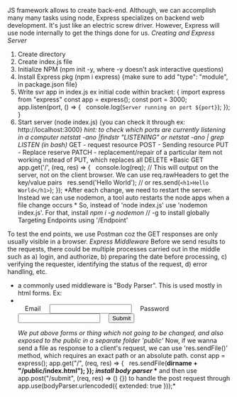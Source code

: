 JS framework allows to create back-end. Although, we can accomplish many many tasks using node, Express specializes on backend web development. It's just like an electric screw driver. However, Express will use node internally to get the things done for us. 
*Creating and Express Server*
1. Create directory
2. Create index.js file
3. Initialize NPM (npm init -y, where -y doesn't ask interactive questions)
4. Install Express pkg (npm i express) {make sure to add "type": "module", in package.json file}
5. Write svr app in index.js
	ex initial code within bracket: {
		import express from "express"
	const app = express();
	const port = 3000;
	app.listen(port, () => {
	  console.log(`Server running on port ${port}`);
	});
	}
6. Start server (node index.js) {you can check it through ex: http://localhost:3000}
*hint: to check which ports are currently listening in a computer
netstat -ano |findstr "LISTENING" or netstat -ano | grep LISTEN (in bash)*
GET - request resource
POST - Sending resource
PUT - Replace reserve
PATCH - replacement/repair of a particular item not working instead of PUT, which replaces all
DELETE
*Basic GET
app.get('/', (req, res) => {
  console.log(req); // This will output on the server, not on the client browser. We can use req.rawHeaders to get the key/value pairs
  res.send('Hello World'); // or res.send(`<h1>Hello World</h1>`);
});
*After each change, we need to restart the server. Instead we can use nodemon, a tool auto restarts the node apps when a file change occurs *
So, instead of 'node index.js' use 'nodemon index.js'. For that, install 
*npm i -g nodemon* // -g to install globally
Targeting Endpoints using '/Endpoint'

To test the end points, we use Postman coz the GET responses are only usually visible in a browser.
*Express Middleware*
Before we send results to the requests, there could be multiple processes carried out in the middle such as a) login, and authorize, b) preparing the date before processing, c) verifying the requester, identifying the status of the request, d) error handling, etc.
- a commonly used middleware is "Body Parser". This is used mostly in html forms. Ex:
-   <form action="/login" method="post">
    <label for="email">Email</label>
    <input type="email" name="email" required>
    <label for="password">Password</label>
    <input type="password" name="password" required>
    <input type="submit" value="Submit">
  </form>
*We put above forms or thing which not going to be changed, and also exposed to the public in a separate folder 'public'*
Now, if we wanna send a file as response to a client's request, we can use 'res.sendFile()' method, which requires an exact path or an absolute path.
const app = express();
app.get("/", (req, res) => {
  res.sendFile(__dirname + "/public/index.html");
});
*install body parser*
*__ and then use app.post("/submit", (req, res) => () {}) to handle the post request through app.use(bodyParser.urlencoded({ extended: true }));*
